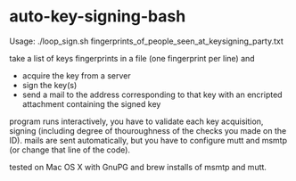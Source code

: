 # auto-key-signing-bash

Usage: ./loop_sign.sh fingerprints_of_people_seen_at_keysigning_party.txt

take a list of keys fingerprints in a file (one fingerprint per line) and 
- acquire the key from a server
- sign the key(s)
- send a mail to the address corresponding to that key with an encripted attachment containing the signed key

program runs interactively, you have to validate each key acquisition, signing (including degree of thouroughness of the checks you made on the ID). mails are sent automatically, but you have to configure mutt and msmtp (or change that line of the code).

tested on Mac OS X with GnuPG and brew installs of msmtp and mutt.
